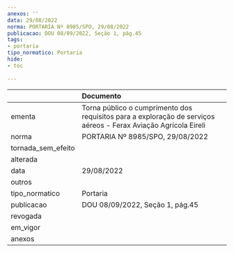 ```yaml
---
anexos: ''
data: 29/08/2022
norma: PORTARIA Nº 8985/SPO, 29/08/2022
publicacao: DOU 08/09/2022, Seção 1, pág.45
tags:
- portaria
tipo_normatico: Portaria
hide: 
- toc 
 
---
```


|                    | Documento                                                                                                       |
|:-------------------|:----------------------------------------------------------------------------------------------------------------|
| ementa             | Torna público o cumprimento dos requisitos para a exploração de serviços aéreos - Ferax Aviação Agrícola Eireli |
| norma              | PORTARIA Nº 8985/SPO, 29/08/2022                                                                                |
| tornada_sem_efeito |                                                                                                                 |
| alterada           |                                                                                                                 |
| data               | 29/08/2022                                                                                                      |
| outros             |                                                                                                                 |
| tipo_normatico     | Portaria                                                                                                        |
| publicacao         | DOU 08/09/2022, Seção 1, pág.45                                                                                 |
| revogada           |                                                                                                                 |
| em_vigor           |                                                                                                                 |
| anexos             |                                                                                                                 |